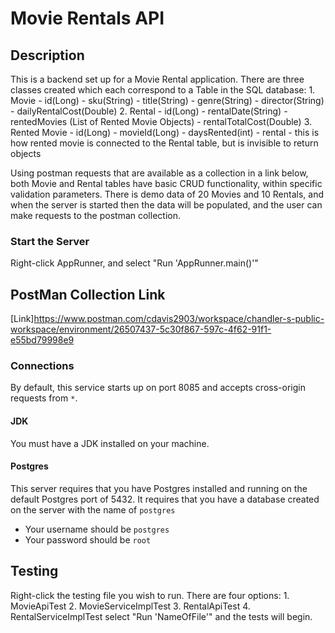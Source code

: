 # Movie Rentals API

## Description
This is a backend set up for a Movie Rental application. There are three classes created which
each correspond to a Table in the SQL database:
    1. Movie
        - id(Long)
        - sku(String)
        - title(String)
        - genre(String)
        - director(String)
        - dailyRentalCost(Double)
    2. Rental
        - id(Long)
        - rentalDate(String)
        - rentedMovies (List of Rented Movie Objects)
        - rentalTotalCost(Double)
    3. Rented Movie
        - id(Long)
        - movieId(Long)
        - daysRented(int)
        - rental - this is how rented movie is connected to the Rental table, but is invisible to 
        return objects
    
Using postman requests that are available as a collection in a link below, both Movie and Rental tables
have basic CRUD functionality, within specific validation parameters. There is demo data of 20 Movies and
10 Rentals, and when the server is started then the data will be populated, and the user can make requests
to the postman collection. 

### Start the Server

Right-click AppRunner, and select "Run 'AppRunner.main()'"

## PostMan Collection Link
[Link]https://www.postman.com/cdavis2903/workspace/chandler-s-public-workspace/environment/26507437-5c30f867-597c-4f62-91f1-e55bd79998e9

### Connections

By default, this service starts up on port 8085 and accepts cross-origin requests from `*`.

#### JDK

You must have a JDK installed on your machine.

#### Postgres

This server requires that you have Postgres installed and running on the default Postgres port of
5432. It requires that you have a database created on the server with the name of `postgres`

- Your username should be `postgres`
- Your password should be `root`

## Testing

Right-click the testing file you wish to run. There are four options:
    1. MovieApiTest
    2. MovieServiceImplTest
    3. RentalApiTest
    4. RentalServiceImplTest
select "Run 'NameOfFile'" and the tests will begin.

